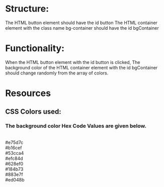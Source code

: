 # Structure:

The HTML button element should have the id button
The HTML container element with the class name bg-container should have the id bgContainer

# Functionality:

When the HTML button element with the id button is clicked,
The background color of the HTML container element with the id bgContainer should change randomly from the array of colors.

# Resources

## CSS Colors used:

### The background color Hex Code Values are given below.
</br>
#e75d7c </br>
#b16cef </br>
#53cca4 </br>
#efc84d </br>
#628ef0 </br>
#184b73 </br>
#883e7f </br>
#ed048b </br>
